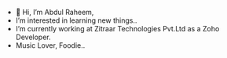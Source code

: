- 👋 Hi, I’m Abdul Raheem,
- I’m interested in learning new things..
- I’m currently working at Zitraar Technologies Pvt.Ltd as a Zoho Developer.
- Music Lover, Foodie..
